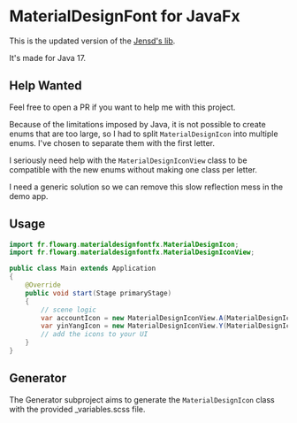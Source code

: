 # MaterialDesignFont for JavaFx

This is the updated version of the [Jensd's lib](https://bitbucket.org/Jerady/fontawesomefx/src/master/fontawesomefx/fontawesomefx-materialdesignfont/).

It's made for Java 17.

## Help Wanted
Feel free to open a PR if you want to help me with this project.


Because of the limitations imposed by Java, it is not possible to create enums that are too large, so I had to split `MaterialDesignIcon` into multiple enums. I've chosen to separate them with the first letter.

I seriously need help with the `MaterialDesignIconView` class to be compatible with the new enums without making one class per letter.

I need a generic solution so we can remove this slow reflection mess in the demo app.

## Usage
```java
import fr.flowarg.materialdesignfontfx.MaterialDesignIcon;
import fr.flowarg.materialdesignfontfx.MaterialDesignIconView;

public class Main extends Application
{
    @Override
    public void start(Stage primaryStage)
    {
        // scene logic
        var accountIcon = new MaterialDesignIconView.A(MaterialDesignIcon.ACCOUNT);
        var yinYangIcon = new MaterialDesignIconView.Y(MaterialDesignIcon.YIN_YANG);
        // add the icons to your UI
    }
}
```

## Generator
The Generator subproject aims to generate the `MaterialDesignIcon` class with the provided _variables.scss file.